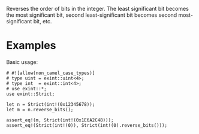 Reverses the order of bits in the integer. The least significant bit becomes the
most significant bit, second least-significant bit becomes second
most-significant bit, etc.

# Examples

Basic usage:

```
# #![allow(non_camel_case_types)]
# type uint = exint::uint<4>;
# type int  = exint::int<4>;
# use exint::*;
use exint::Strict;

let n = Strict(int!(0x12345678));
let m = n.reverse_bits();

assert_eq!(m, Strict(int!(0x1E6A2C48)));
assert_eq!(Strict(int!(0)), Strict(int!(0).reverse_bits()));
```
